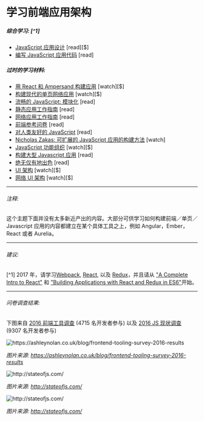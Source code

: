 # 学习前端应用架构

##### 综合学习: [^1] 

* [JavaScript 应用设计](https://www.amazon.com/JavaScript-Application-Design-Build-Approach/dp/1617291951?&_encoding=UTF8&tag=frontend-handbook-20&linkCode=ur2&linkId=4dd15b53493d3b5148af2b3e5488e98d&camp=1789&creative=9325) [read][$]
* [编写 JavaScript 应用代码](http://chimera.labs.oreilly.com/books/1234000000262/index.html) [read]

##### 过时的学习材料:

* [用 React 和 Ampersand 构建应用](http://learn.humanjavascript.com/react-ampersand) [watch][$]
* [构建现代的单页网络应用](https://frontendmasters.com/courses/modern-web-apps/) [watch][$]
* [流畅的 JavaScript: 模块化](http://eloquentjavascript.net/10_modules.html) [read]
* [静态应用工作指南](http://www.staticapps.org/) [read]
* [网络应用工作指南](http://www.html5rocks.com/webappfieldguide/toc/index/) [read]
* [前端参考问卷](https://github.com/bradfrost/frontend-guidelines-questionnaire) [read]
* [对人类友好的 JavaScript](http://read.humanjavascript.com/) [read]
* [Nicholas Zakas: 可扩展的 JavaScript 应用的构建方法](https://www.youtube.com/watch?v=vXjVFPosQHw) [watch]
* [JavaScript 功能组织](https://frontendmasters.com/courses/organizing-javascript/) [watch][$]
* [构建大型 Javascript 应用](http://addyosmani.com/largescalejavascript/) [read]
* [绝无仅有地出色](http://terrifically.org/) [read]
* [UI 架构](http://www.pluralsight.com/courses/web-ui-architecture) [watch][$]
* [网络 UI 架构](https://frontendmasters.com/courses/web-ui-architecture/) [watch][$]

***

###### 注释:

这个主题下面并没有太多新近产出的内容。大部分可供学习如何构建前端／单页／Javascript 应用的内容都建立在某个具体工具之上，例如 Angular，Ember，React 或者 Aurelia。

***

###### 建议:

[^1] 2017 年，请学习[Webpack](https://webpack.js.org/), [React](https://facebook.github.io/react/), 以及 [Redux](http://redux.js.org/)，并且请从 ["A Complete Intro to React"](https://btholt.github.io/complete-intro-to-react/) 和 ["Building Applications with React and Redux in ES6"](https://app.pluralsight.com/library/courses/react-redux-react-router-es6/table-of-contents)开始。

***

###### 问卷调查结果:

下图来自 [2016 前端工具调查](https://ashleynolan.co.uk/blog/frontend-tooling-survey-2016-results) (4715 名开发者参与) 以及 [2016 JS 现状调查](http://stateofjs.com/) (9307 名开发者参与)

![](../images/q13.jpg "https://ashleynolan.co.uk/blog/frontend-tooling-survey-2016-results")

<cite>图片来源: <a href="https://ashleynolan.co.uk/blog/frontend-tooling-survey-2016-results">https://ashleynolan.co.uk/blog/frontend-tooling-survey-2016-results</a></cite>

![](../images/frameworks1.png "http://stateofjs.com/")

<cite>图片来源: <a href="http://stateofjs.com/">http://stateofjs.com/</a></cite>

![](../images/frameworks2.png "http://stateofjs.com/")

<cite>图片来源: <a href="http://stateofjs.com/">http://stateofjs.com/</a></cite>



















 






